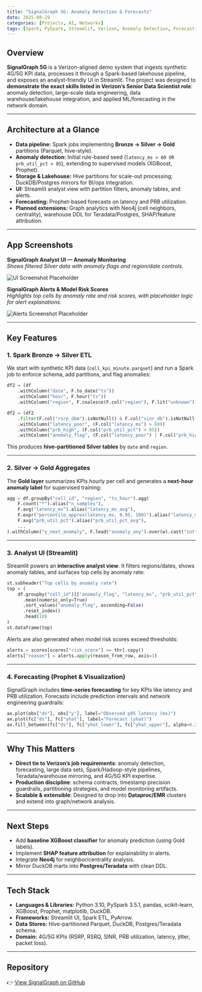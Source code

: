 ```yaml
---
title: "SignalGraph 5G: Anomaly Detection & Forecasts"
date: 2025-08-29
categories: [Projects, AI, Networks]
tags: [Spark, PySpark, Streamlit, Verizon, Anomaly Detection, Forecasting, Graph Analytics]
---
```


## Overview

**SignalGraph 5G** is a Verizon-aligned demo system that ingests synthetic 4G/5G KPI data, processes it through a Spark-based lakehouse pipeline, and exposes an analyst-friendly UI in Streamlit. The project was designed to **demonstrate the exact skills listed in Verizon’s Senior Data Scientist role**: anomaly detection, large-scale data engineering, data warehouse/lakehouse integration, and applied ML/forecasting in the network domain.

---

## Architecture at a Glance

- **Data pipeline:** Spark jobs implementing **Bronze → Silver → Gold** partitions (Parquet, hive-style).
- **Anomaly detection:** Initial rule-based seed (`latency_ms > 60 OR prb_util_pct > 85`), extending to supervised models (XGBoost, Prophet).
- **Storage & Lakehouse:** Hive partitions for scale-out processing; DuckDB/Postgres mirrors for BI/ops integration.
- **UI:** Streamlit analyst view with partition filters, anomaly tables, and alerts.
- **Forecasting:** Prophet-based forecasts on latency and PRB utilization.
- **Planned extensions:** Graph analytics with Neo4j (cell neighbors, centrality), warehouse DDL for Teradata/Postgres, SHAP/feature attribution.

---

## App Screenshots

**SignalGraph Analyst UI — Anomaly Monitoring**  
*Shows filtered Silver data with anomaly flags and region/date controls.*

![UI Screenshot Placeholder](./assets/signalgraph-ui-1.png)

**SignalGraph Alerts & Model Risk Scores**  
*Highlights top cells by anomaly rate and risk scores, with placeholder logic for alert explanations.*

![Alerts Screenshot Placeholder](./assets/signalgraph-ui-2.png)

---

## Key Features

### 1. Spark Bronze → Silver ETL
We start with synthetic KPI data (`cell_kpi_minute.parquet`) and run a Spark job to enforce schema, add partitions, and flag anomalies:

```python
df2 = (df
    .withColumn("date", F.to_date("ts"))
    .withColumn("hour", F.hour("ts"))
    .withColumn("region", F.coalesce(F.col("region"), F.lit("unknown"))))

df2 = (df2
    .filter(F.col("rsrp_dbm").isNotNull() & F.col("sinr_db").isNotNull())
    .withColumn("latency_poor", (F.col("latency_ms") > 60))
    .withColumn("prb_high", (F.col("prb_util_pct") > 85))
    .withColumn("anomaly_flag", (F.col("latency_poor") | F.col("prb_high")).cast("int")))
```

This produces **hive-partitioned Silver tables** by `date` and `region`.

---

### 2. Silver → Gold Aggregates
The **Gold layer** summarizes KPIs hourly per cell and generates a **next-hour anomaly label** for supervised training:

```python
agg = df.groupBy("cell_id", "region", "ts_hour").agg(
    F.count("*").alias("n_samples"),
    F.avg("latency_ms").alias("latency_ms_avg"),
    F.expr("percentile_approx(latency_ms, 0.95, 100)").alias("latency_ms_p95"),
    F.avg("prb_util_pct").alias("prb_util_pct_avg"),
    ...
).withColumn("y_next_anomaly", F.lead("anomaly_any").over(w).cast("int"))
```

---

### 3. Analyst UI (Streamlit)
Streamlit powers an **interactive analyst view**. It filters regions/dates, shows anomaly tables, and surfaces top cells by anomaly rate:

```python
st.subheader("Top cells by anomaly rate")
top = (
    df.groupby("cell_id")[["anomaly_flag", "latency_ms", "prb_util_pct"]]
      .mean(numeric_only=True)
      .sort_values("anomaly_flag", ascending=False)
      .reset_index()
      .head(10)
)
st.dataframe(top)
```

Alerts are also generated when model risk scores exceed thresholds:

```python
alerts = scores[scores["risk_score"] >= thr].copy()
alerts["reason"] = alerts.apply(reason_from_row, axis=1)
```

---

### 4. Forecasting (Prophet & Visualization)
SignalGraph includes **time-series forecasting** for key KPIs like latency and PRB utilization. Forecasts include prediction intervals and network engineering guardrails:

```python
ax.plot(obs["ds"], obs["y"], label="Observed p95 latency (ms)")
ax.plot(fc["ds"], fc["yhat"], label="Forecast (yhat)")
ax.fill_between(fc["ds"], fc["yhat_lower"], fc["yhat_upper"], alpha=0.2)
```

---

## Why This Matters

- **Direct tie to Verizon’s job requirements**: anomaly detection, forecasting, large data sets, Spark/Hadoop-style pipelines, Teradata/warehouse mirroring, and 4G/5G KPI expertise.  
- **Production discipline**: schema contracts, timestamp precision guardrails, partitioning strategies, and model monitoring artifacts.  
- **Scalable & extensible**: Designed to drop into **Dataproc/EMR** clusters and extend into graph/network analysis.  

---

## Next Steps

- Add **baseline XGBoost classifier** for anomaly prediction (using Gold labels).  
- Implement **SHAP feature attribution** for explainability in alerts.  
- Integrate **Neo4j** for neighbor/centrality analysis.  
- Mirror DuckDB marts into **Postgres/Teradata** with clean DDL.  

---

## Tech Stack

- **Languages & Libraries:** Python 3.10, PySpark 3.5.1, pandas, scikit-learn, XGBoost, Prophet, matplotlib, DuckDB.  
- **Frameworks:** Streamlit UI, Spark ETL, PyArrow.  
- **Data Stores:** Hive-partitioned Parquet, DuckDB, Postgres/Teradata schema.  
- **Domain:** 4G/5G KPIs (RSRP, RSRQ, SINR, PRB utilization, latency, jitter, packet loss).  

---

## Repository

👉 [View SignalGraph on GitHub](https://github.com/pmcavallo/signalgraph)
